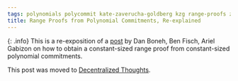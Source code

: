 ```yaml
---
tags: polynomials polycommit kate-zaverucha-goldberg kzg range-proofs zero-knowledge cryptography
title: Range Proofs from Polynomial Commitments, Re-explained
---
```


{: .info}
This is a re-exposition of a [post](https://hackmd.io/@dabo/B1U4kx8XI) by Dan Boneh, Ben Fisch, Ariel Gabizon on how to obtain a constant-sized range proof from constant-sized polynomial commitments.

This post was moved to [Decentralized Thoughts](https://decentralizedthoughts.github.io/2020-03-02-range-proofs-from-polynomial-commitments-reexplained/).
